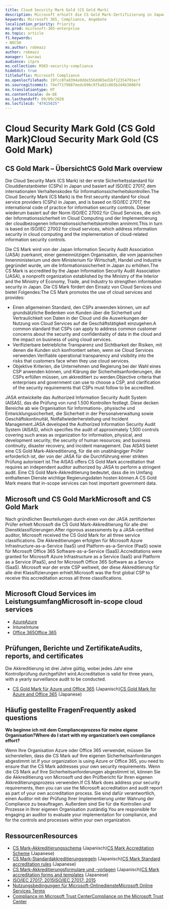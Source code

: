 ```yaml
---
title: Cloud Security Mark Gold (CS Gold Mark)
description: Microsoft erhielt die CS Gold Mark-Zertifizierung in Japan für Azure (IaaS und PaaS) und Office 365 (SaaS).
keywords: Microsoft 365, Compliance, Angebote
localization_priority: Priority
ms.prod: microsoft-365-enterprise
ms.topic: article
f1.keywords:
- NOCSH
ms.author: robmazz
author: robmazz
manager: laurawi
audience: itpro
ms.collection: M365-security-compliance
hideEdit: true
titleSuffix: Microsoft Compliance
ms.openlocfilehash: 19fcc8fa8394a9dde55bdd65ed1bf12354701ecf
ms.sourcegitcommit: 74ef7179887eedc696c975a82c865b2d4b3808fd
ms.translationtype: HT
ms.contentlocale: de-DE
ms.lasthandoff: 09/09/2020
ms.locfileid: "47415625"
---
```

# <a name="cloud-security-mark-gold-cs-gold-mark"></a><span data-ttu-id="0a54b-104">Cloud Security Mark Gold (CS Gold Mark)</span><span class="sxs-lookup"><span data-stu-id="0a54b-104">Cloud Security Mark Gold (CS Gold Mark)</span></span>

## <a name="cs-gold-mark-overview"></a><span data-ttu-id="0a54b-105">CS Gold Mark – Übersicht</span><span class="sxs-lookup"><span data-stu-id="0a54b-105">CS Gold Mark overview</span></span>

<span data-ttu-id="0a54b-106">Die Cloud Security Mark (CS Mark) ist der erste Sicherheitsstandard für Clouddienstanbieter (CSPs) in Japan und basiert auf ISO/IEC 27017, dem internationalen Verhaltenskodex für Informationssicherheitskontrollen.</span><span class="sxs-lookup"><span data-stu-id="0a54b-106">The Cloud Security Mark (CS Mark) is the first security standard for cloud service providers (CSPs) in Japan, and is based on ISO/IEC 27017, the international code of practice for information security controls.</span></span> <span data-ttu-id="0a54b-107">Dieser wiederum basiert auf der Norm ISO/IEC 27002 für Cloud Services, die sich der Informationssicherheit im Cloud Computing und der Implementierung der cloudbezogenen Informationssicherheitskontrollen annimmt.</span><span class="sxs-lookup"><span data-stu-id="0a54b-107">This in turn is based on ISO/IEC 27002 for cloud services, which address information security in cloud computing and the implementation of cloud-related information security controls.</span></span>

<span data-ttu-id="0a54b-108">Die CS Mark wird von der Japan Information Security Audit Association (JASA) zuerkannt, einer gemeinnützigen Organisation, die vom japanischen Innenministerium und dem Ministerium für Wirtschaft, Handel und Industrie gegründet wurde, um die Informationssicherheit in Japan zu erhöhen.</span><span class="sxs-lookup"><span data-stu-id="0a54b-108">The CS Mark is accredited by the Japan Information Security Audit Association (JASA), a nonprofit organization established by the Ministry of the Interior and the Ministry of Economy, Trade, and Industry to strengthen information security in Japan.</span></span> <span data-ttu-id="0a54b-109">Die CS Mark fördert den Einsatz von Cloud Services und bietet Folgendes:</span><span class="sxs-lookup"><span data-stu-id="0a54b-109">The CS Mark promotes the use of cloud services and provides:</span></span>

- <span data-ttu-id="0a54b-110">Einen allgemeinen Standard, den CSPs anwenden können, um auf grundsätzliche Bedenken von Kunden über die Sicherheit und Vertraulichkeit von Daten in der Cloud und die Auswirkungen der Nutzung von Cloud Services auf die Geschäftstätigkeit einzugehen.</span><span class="sxs-lookup"><span data-stu-id="0a54b-110">A common standard that CSPs can apply to address common customer concerns about the security and confidentiality of data in the cloud and the impact on business of using cloud services.</span></span>
- <span data-ttu-id="0a54b-111">Verifizierbare betriebliche Transparenz und Sichtbarkeit der Risiken, mit denen die Kunden sich konfrontiert sehen, wenn sie Cloud Services verwenden.</span><span class="sxs-lookup"><span data-stu-id="0a54b-111">Verifiable operational transparency and visibility into the risks that customers face when they use cloud services.</span></span>
- <span data-ttu-id="0a54b-112">Objektive Kriterien, die Unternehmen und Regierung bei der Wahl eines CSP anwenden können, und Klärung der Sicherheitsanforderungen, die CSPs erfüllen müssen, um akkreditiert zu werden.</span><span class="sxs-lookup"><span data-stu-id="0a54b-112">Objective criteria that enterprises and government can use to choose a CSP, and clarification of the security requirements that CSPs must follow to be accredited.</span></span>

<span data-ttu-id="0a54b-113">JASA entwickelte das Authorized Information Security Audit System (AISAS), das die Prüfung von rund 1.500 Kontrollen festlegt. Diese decken Bereiche ab wie Organisation für Informations‑, physische und Entwicklungssicherheit, die Sicherheit in der Personalverwaltung sowie Geschäftskontinuität, Notfallwiederherstellung und Incident Management.</span><span class="sxs-lookup"><span data-stu-id="0a54b-113">JASA developed the Authorized Information Security Audit System (AISAS), which specifies the audit of approximately 1,500 controls covering such areas as organization for information, physical, and development security; the security of human resources; and business continuity, disaster recovery, and incident management.</span></span> <span data-ttu-id="0a54b-114">Das AISAS bietet eine CS Gold Mark-Akkreditierung, für die ein unabhängiger Prüfer erforderlich ist, der von der JASA für die Durchführung einer strikten Prüfung autorisiert ist.</span><span class="sxs-lookup"><span data-stu-id="0a54b-114">The AISAS offers CS Gold Mark accreditation that requires an independent auditor authorized by JASA to perform a stringent audit.</span></span> <span data-ttu-id="0a54b-115">Eine CS Gold Mark-Akkreditierung bedeutet, dass die im Umfang enthaltenen Dienste wichtige Regierungsdaten hosten können.</span><span class="sxs-lookup"><span data-stu-id="0a54b-115">A CS Gold Mark means that in-scope services can host important government data.</span></span>

## <a name="microsoft-and-cs-gold-mark"></a><span data-ttu-id="0a54b-116">Microsoft und CS Gold Mark</span><span class="sxs-lookup"><span data-stu-id="0a54b-116">Microsoft and CS Gold Mark</span></span>

<span data-ttu-id="0a54b-117">Nach gründlichen Beurteilungen durch einen von der JASA zertifizierten Prüfer erhielt Microsoft die CS Gold Mark-Akkreditierung für alle drei Dienstklassifizierungen.</span><span class="sxs-lookup"><span data-stu-id="0a54b-117">After rigorous assessments by a JASA-certified auditor, Microsoft received the CS Gold Mark for all three service classifications.</span></span> <span data-ttu-id="0a54b-118">Die Akkreditierungen erfolgten für Microsoft Azure Infrastructure-as-a-Service (IaaS) und Platform-as-a-Service (PaaS) sowie für Microsoft Office 365 Software-as-a-Service (SaaS).</span><span class="sxs-lookup"><span data-stu-id="0a54b-118">Accreditations were granted for Microsoft Azure Infrastructure as a Service (IaaS) and Platform as a Service (PaaS), and for Microsoft Office 365 Software as a Service (SaaS).</span></span> <span data-ttu-id="0a54b-119">Microsoft war der erste CSP weltweit, der diese Akkreditierung für alle drei Klassifizierungen erhielt.</span><span class="sxs-lookup"><span data-stu-id="0a54b-119">Microsoft was the first global CSP to receive this accreditation across all three classifications.</span></span>

## <a name="microsoft-in-scope-cloud-services"></a><span data-ttu-id="0a54b-120">Microsoft Cloud Services im Leistungsumfang</span><span class="sxs-lookup"><span data-stu-id="0a54b-120">Microsoft in-scope cloud services</span></span>

- [<span data-ttu-id="0a54b-121">Azure</span><span class="sxs-lookup"><span data-stu-id="0a54b-121">Azure</span></span>](https://aka.ms/AzureCompliance)
- <span data-ttu-id="0a54b-122">Intune</span><span class="sxs-lookup"><span data-stu-id="0a54b-122">Intune</span></span>
- [<span data-ttu-id="0a54b-123">Office 365</span><span class="sxs-lookup"><span data-stu-id="0a54b-123">Office 365</span></span>](https://go.microsoft.com/fwlink/p/?LinkID=2077751)

## <a name="audits-reports-and-certificates"></a><span data-ttu-id="0a54b-124">Prüfungen, Berichte und Zertifikate</span><span class="sxs-lookup"><span data-stu-id="0a54b-124">Audits, reports, and certificates</span></span>

<span data-ttu-id="0a54b-125">Die Akkreditierung ist drei Jahre gültig, wobei jedes Jahr eine Kontrollprüfung durchgeführt wird.</span><span class="sxs-lookup"><span data-stu-id="0a54b-125">Accreditation is valid for three years, with a yearly surveillance audit to be conducted.</span></span>

- <span data-ttu-id="0a54b-126">[CS Gold Mark für Azure und Office 365](https://jcispa.jasa.jp/cs_mark_co/cs_gold_mark_co/) (Japanisch)</span><span class="sxs-lookup"><span data-stu-id="0a54b-126">[CS Gold Mark for Azure and Office 365](https://jcispa.jasa.jp/cs_mark_co/cs_gold_mark_co/) (Japanese)</span></span>

## <a name="frequently-asked-questions"></a><span data-ttu-id="0a54b-127">Häufig gestellte Fragen</span><span class="sxs-lookup"><span data-stu-id="0a54b-127">Frequently asked questions</span></span>

<span data-ttu-id="0a54b-128">**Wo beginne ich mit dem Complianceprozess für meine eigene Organisation?**</span><span class="sxs-lookup"><span data-stu-id="0a54b-128">**Where do I start with my organization’s own compliance effort?**</span></span>

<span data-ttu-id="0a54b-129">Wenn Ihre Organisation Azure oder Office 365 verwendet, müssen Sie sicherstellen, dass die CS Mark auf Ihre eigenen Sicherheitsanforderungen abgestimmt ist.</span><span class="sxs-lookup"><span data-stu-id="0a54b-129">If your organization is using Azure or Office 365, you need to ensure that the CS Mark addresses your own security requirements.</span></span> <span data-ttu-id="0a54b-130">Wenn die CS Mark auf Ihre Sicherheitsanforderungen abgestimmt ist, können Sie die Akkreditierung von Microsoft und den Prüfbericht für Ihren eigenen Akkreditierungsprozess verwenden.</span><span class="sxs-lookup"><span data-stu-id="0a54b-130">If CS Mark does address your security requirements, then you can use the Microsoft accreditation and audit report as part of your own accreditation process.</span></span> <span data-ttu-id="0a54b-131">Sie sind dafür verantwortlich, einen Auditor mit der Prüfung Ihrer Implementierung unter Wahrung der Compliance zu beauftragen. Außerdem sind Sie für die Kontrollen und Prozesse in Ihrer eigenen Organisation zuständig.</span><span class="sxs-lookup"><span data-stu-id="0a54b-131">You are responsible for engaging an auditor to evaluate your implementation for compliance, and for the controls and processes within your own organization.</span></span>

## <a name="resources"></a><span data-ttu-id="0a54b-132">Ressourcen</span><span class="sxs-lookup"><span data-stu-id="0a54b-132">Resources</span></span>

- <span data-ttu-id="0a54b-133">[CS Mark-Akkreditierungsschema](https://jcispa.jasa.jp/cloud_security/) (Japanisch)</span><span class="sxs-lookup"><span data-stu-id="0a54b-133">[CS Mark Accreditation Scheme](https://jcispa.jasa.jp/cloud_security/) (Japanese)</span></span>
- <span data-ttu-id="0a54b-134">[CS Mark-Standardakkreditierungsregeln](https://jcispa.jasa.jp/cloud_security/jcispa_regulation/) (Japanisch)</span><span class="sxs-lookup"><span data-stu-id="0a54b-134">[CS Mark Standard accreditation rules](https://jcispa.jasa.jp/cloud_security/jcispa_regulation/) (Japanese)</span></span>
- <span data-ttu-id="0a54b-135">[CS Mark-Akkreditierungsformulare und -vorlagen](https://jcispa.jasa.jp/cloud_security/jcispa_regulation_form/) (Japanisch)</span><span class="sxs-lookup"><span data-stu-id="0a54b-135">[CS Mark accreditation forms and templates](https://jcispa.jasa.jp/cloud_security/jcispa_regulation_form/) (Japanese)</span></span>
- [<span data-ttu-id="0a54b-136">ISO/IEC 27017: 2015</span><span class="sxs-lookup"><span data-stu-id="0a54b-136">ISO/IEC 27017: 2015</span></span>](https://www.iso.org/iso/home/store/catalogue_tc/catalogue_detail.htm?csnumber=43757)
- [<span data-ttu-id="0a54b-137">Nutzungsbedingungen für Microsoft-Onlinedienste</span><span class="sxs-lookup"><span data-stu-id="0a54b-137">Microsoft Online Services Terms</span></span>](https://aka.ms/Online-Services-Terms)
- [<span data-ttu-id="0a54b-138">Compliance im Microsoft Trust Center</span><span class="sxs-lookup"><span data-stu-id="0a54b-138">Compliance on the Microsoft Trust Center</span></span>](https://www.microsoft.com/trust-center/compliance/compliance-overview)
